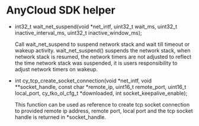 # AnyCloud SDK helper 

* int32_t wait_net_suspend(void *net_intf,  uint32_t wait_ms,
							uint32_t inactive_interval_ms, uint32_t inactive_window_ms);
		
	Call wait_net_suspend to suspend network stack and wait till timeout or wakeup activity.
	wait_net_suspend() suspends the network stack, when network stack is resumed, the
	network timers are not adjusted to reflect the time network stack was suspended,
	it is users responsibility to adjust network timers on wakeup.

* int cy_tcp_create_socket_connection(void *net_intf, void **socket_handle, const char *remote_ip, uint16_t remote_port, uint16_t local_port,
    cy_tko_ol_cfg_t *downloaded, int socket_keepalive_enable);
	
	This function can be used as reference to create tcp socket connection to provided remote ip address, remote port, local port
    and the tcp socket handle is returned in *socket_handle.

